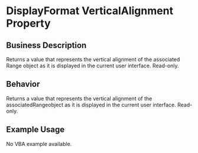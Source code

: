 # DisplayFormat VerticalAlignment Property

## Business Description
Returns a value that represents the vertical alignment of the associated Range object as it is displayed in the current user interface. Read-only.

## Behavior
Returns a value that represents the vertical alignment of the associatedRangeobject as it is displayed in the current user interface. Read-only.

## Example Usage
No VBA example available.